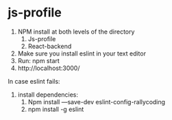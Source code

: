 # js-profile

1. NPM install at both levels of the directory
    1. Js-profile
    2. React-backend
2. Make sure you install eslint in your text editor
3. Run: npm start
4. http://localhost:3000/

In case eslint fails:

1. install dependencies:
    1. Npm install —save-dev eslint-config-rallycoding
    2. npm install -g eslint

